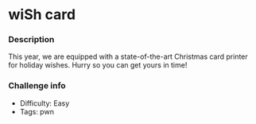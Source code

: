 # wiSh card

### Description
This year, we are equipped with a state-of-the-art Christmas card printer for holiday wishes. Hurry so you can get yours in time!

### Challenge info
- Difficulty: Easy
- Tags: pwn

